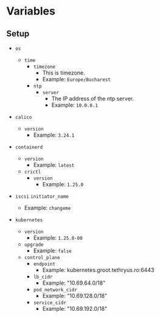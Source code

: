 # Variables

## Setup

- `os`
  - `time`
    - `timezone` 
      - This is timezone.
      - Example: `Europe/Bucharest`
    - `ntp`
      - `server`
        - The IP address of the ntp server.
        - Example: `10.0.0.1`
- `calico`
  - `version`
    - Example: `3.24.1`

- `containerd`
  - `version`
    - Example: `latest`
  - `crictl`
    - `version`
      - Example: `1.25.0`

- `iscsi`
  `initiator_name`
    - Example: `changeme`

- `kubernetes`
  - `version`
    - Example: `1.25.0-00`
  - `upgrade`
    - Example: `false`
  - `control_plane`
    - `endpoint`
      - Example: kubernetes.groot.tethryus.ro:6443
    - `lb_cidr` 
      - Example: "10.69.64.0/18"
    - `pod_network_cidr` 
      - Example: "10.69.128.0/18"
    - `service_cidr` 
      - Example: "10.69.192.0/18"
